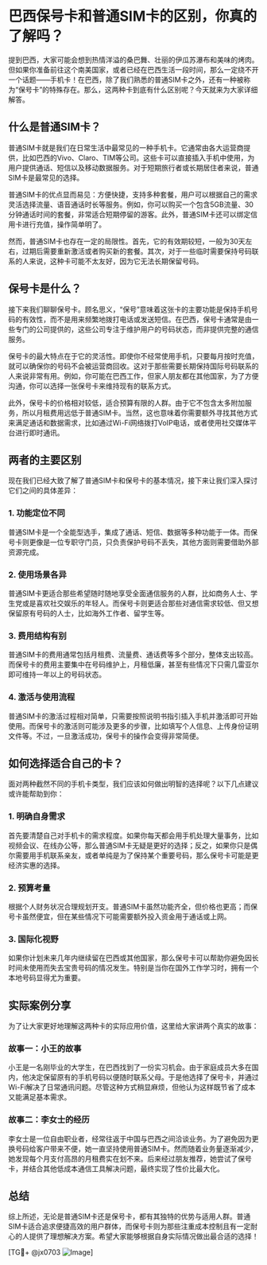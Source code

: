 # 巴西保号卡和普通SIM卡的区别，你真的了解吗？

提到巴西，大家可能会想到热情洋溢的桑巴舞、壮丽的伊瓜苏瀑布和美味的烤肉。但如果你准备前往这个南美国家，或者已经在巴西生活一段时间，那么一定绕不开一个话题——手机卡！在巴西，除了我们熟悉的普通SIM卡之外，还有一种被称为“保号卡”的特殊存在。那么，这两种卡到底有什么区别呢？今天就来为大家详细解答。

## 什么是普通SIM卡？

普通SIM卡就是我们在日常生活中最常见的一种手机卡。它通常由各大运营商提供，比如巴西的Vivo、Claro、TIM等公司。这些卡可以直接插入手机中使用，为用户提供通话、短信以及移动数据服务。对于短期旅行者或长期居住者来说，普通SIM卡是最常见的选择。

普通SIM卡的优点显而易见：方便快捷，支持多种套餐，用户可以根据自己的需求灵活选择流量、语音通话时长等服务。例如，你可以购买一个包含5GB流量、30分钟通话时间的套餐，非常适合短期停留的游客。此外，普通SIM卡还可以绑定信用卡进行充值，操作简单明了。

然而，普通SIM卡也存在一定的局限性。首先，它的有效期较短，一般为30天左右，过期后需要重新激活或者购买新的套餐。其次，对于一些临时需要保持号码联系的人来说，这种卡可能不太友好，因为它无法长期保留号码。

## 保号卡是什么？

接下来我们聊聊保号卡。顾名思义，“保号”意味着这张卡的主要功能是保持手机号码的有效性，而不是用来频繁地拨打电话或发送短信。在巴西，保号卡通常是由一些专门的公司提供的，这些公司专注于维护用户的号码状态，而非提供完整的通信服务。

保号卡的最大特点在于它的灵活性。即使你不经常使用手机，只要每月按时充值，就可以确保你的号码不会被运营商回收。这对于那些需要长期保持国际号码联系的人来说非常有用。例如，你可能在巴西工作，但家人朋友都在其他国家，为了方便沟通，你可以选择一张保号卡来维持现有的联系方式。

此外，保号卡的价格相对较低，适合预算有限的人群。由于它不包含太多附加服务，所以月租费用远低于普通SIM卡。当然，这也意味着你需要额外寻找其他方式来满足通话和数据需求，比如通过Wi-Fi网络拨打VoIP电话，或者使用社交媒体平台进行即时通讯。

## 两者的主要区别

现在我们已经大致了解了普通SIM卡和保号卡的基本情况，接下来让我们深入探讨它们之间的具体差异：

### 1. 功能定位不同

普通SIM卡是一个全能型选手，集成了通话、短信、数据等多种功能于一体。而保号卡则更像是一位专职守门员，只负责保护号码不丢失，其他方面则需要借助外部资源完成。

### 2. 使用场景各异

普通SIM卡更适合那些希望随时随地享受全面通信服务的人群，比如商务人士、学生党或是喜欢社交娱乐的年轻人。而保号卡则更适合那些对通信需求较低、但又想保留原有号码的人士，比如海外工作者、留学生等。

### 3. 费用结构有别

普通SIM卡的费用通常包括月租费、流量费、通话费等多个部分，整体支出较高。而保号卡的费用主要集中在号码维护上，月租低廉，甚至有些情况下只需几雷亚尔即可维持一年以上的号码状态。

### 4. 激活与使用流程

普通SIM卡的激活过程相对简单，只需要按照说明书指引插入手机并激活即可开始使用。而保号卡的激活则可能涉及更多的步骤，比如填写个人信息、上传身份证明文件等。不过，一旦激活成功，保号卡的操作会变得非常简便。

## 如何选择适合自己的卡？

面对两种截然不同的手机卡类型，我们应该如何做出明智的选择呢？以下几点建议或许能帮助到你：

### 1. 明确自身需求

首先要清楚自己对手机卡的需求程度。如果你每天都会用手机处理大量事务，比如视频会议、在线办公等，那么普通SIM卡无疑是更好的选择；反之，如果你只是偶尔需要用手机联系亲友，或者单纯是为了保持某个重要号码，那么保号卡可能是更经济实惠的选择。

### 2. 预算考量

根据个人财务状况合理规划开支。普通SIM卡虽然功能齐全，但价格也更高；而保号卡虽然便宜，但在某些情况下可能需要额外投入资金用于通话或上网。

### 3. 国际化视野

如果你计划未来几年内继续留在巴西或其他国家，那么保号卡可以帮助你避免因长时间未使用而失去宝贵号码的情况发生。特别是当你在国外工作学习时，拥有一个本地号码显得尤为重要。

## 实际案例分享

为了让大家更好地理解这两种卡的实际应用价值，这里给大家讲两个真实的故事：

### 故事一：小王的故事

小王是一名刚毕业的大学生，在巴西找到了一份实习机会。由于家庭成员大多在国内，他决定保留原有的手机号码以便随时联系父母。于是他选择了保号卡，并通过Wi-Fi解决了日常通讯问题。尽管这种方式稍显麻烦，但他认为这样既节省了成本又能满足基本需求。

### 故事二：李女士的经历

李女士是一位自由职业者，经常往返于中国与巴西之间洽谈业务。为了避免因为更换号码给客户带来不便，她一直坚持使用普通SIM卡。然而随着业务量逐渐减少，她发现每个月支付高昂的月租费实在划不来。后来经过朋友推荐，她尝试了保号卡，并结合其他低成本通信工具解决问题，最终实现了性价比最大化。

## 总结

综上所述，无论是普通SIM卡还是保号卡，都有其独特的优势与适用人群。普通SIM卡适合追求便捷高效的用户群体，而保号卡则为那些注重成本控制且有一定耐心的人提供了理想解决方案。希望大家能够根据自身实际情况做出最合适的选择！

[TG💪+ @jx0703 ![Image](https://github.com/user-attachments/assets/dbca1d08-cadb-493c-b0ec-ad6f7a83f270)]